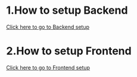# 1.How to setup Backend
[Click here to go to Backend setup](./Backend/)

# 2.How to setup Frontend
[Click here to go to Frontend setup](./Frontend/)